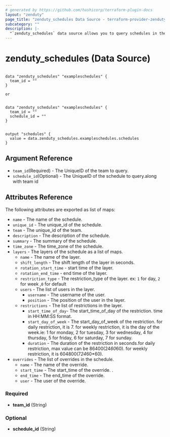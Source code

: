```yaml
---
# generated by https://github.com/hashicorp/terraform-plugin-docs
layout: "zenduty"
page_title: "zenduty_schedules Data Source - terraform-provider-zenduty"
subcategory: ""
description: |- 
  "`zenduty_schedules` data source allows you to query schedules in the account."
---
```


# zenduty_schedules (Data Source)

```hcl 

data "zenduty_schedules" "exampleschedules" {
  team_id = ""
}

```

`or`

```hcl

data "zenduty_schedules" "exampleschedules" {
  team_id = ""
  schedule_id = ""
}

```

```hcl

output "schedules" {
  value = data.zenduty_schedules.exampleschedules.schedules
}

```

## Argument Reference
* `team_id`(Required) - The UniqueID of the team to query.
* `schedule_id`(Optional) - The UniqueID of the schedule to query.along with team id

## Attributes Reference

The following attributes are exported as list of maps:

* `name` - The name of the schedule.
* `unique_id` - The unique_id of the schedule.
* `team` - The unique_id of the team.
* `description` - The description of the schedule.
* `summary` - The summary of the schedule.
* `time_zone` - The time_zone of the schedule.
* `layers` - The layers of the schedule as a list of maps.
  * `name` - The name of the layer.
  * `shift_length` - The shift length of the layer in seconds.
  * `rotation_start_time` - start time of the layer.
  * `rotation_end_time` - end time of the layer.
  * `restriction_type` - The restriction_type of the layer. ex: `1` for day, `2` for week ,`0` for default
  * `users` - The list of users in the layer.
    * `username` - The username of the user.
    * `position` - The position of the user in the layer.
  * `restrictions` - The list of restrictions in the layer.
    * `start_time_of_day`- The start_time_of_day of the restriction. time in HH:MM:SS format.
    * `start_day_of_week` - The start_day_of_week of the restriction. for daily restriction, it is 7. for weekly restriction, it is the day of the week.ie: 1 for monday, 2 for tuesday, 3 for wednesday, 4 for thursday, 5 for friday, 6 for saturday, 7 for sunday.
    * `duration` - The duration of the restriction in seconds.for daily restriction, max value can be  86400(24*60*60). for weekly restriction, it is 604800(7*24*60*60).
* `overrides` - The list of overrides in the schedule.
  * `name`  - The name of the override.
  * `start_time`  - The start_time of the override. .
  * `end_time` - The end_time of the override.
  * `user` - The user of the override.




<!-- schema generated by tfplugindocs -->


### Required

- **team_id** (String)

### Optional

- **schedule_id** (String)

